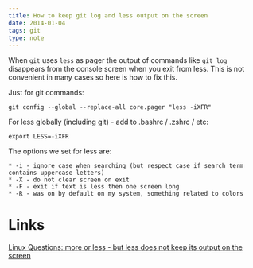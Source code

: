 ```yaml
---
title: How to keep git log and less output on the screen
date: 2014-01-04
tags: git
type: note
---
```


When `git` uses `less` as pager the output of commands like `git log` disappears from the console
screen when you exit from less.
This is not convenient in many cases so here is how to fix this.

<!-- more -->
Just for git commands:

    git config --global --replace-all core.pager "less -iXFR"

For less globally (including git) - add to .bashrc / .zshrc / etc:

    export LESS=-iXFR

The options we set for less are:

    * -i - ignore case when searching (but respect case if search term contains uppercase letters)
    * -X - do not clear screen on exit
    * -F - exit if text is less then one screen long
    * -R - was on by default on my system, something related to colors

Links
============================================
[Linux Questions: more or less - but less does not keep its output on the screen](http://www.linuxquestions.org/questions/linux-software-2/more-or-less-but-less-does-not-keep-its-output-on-the-screen-938187/)

